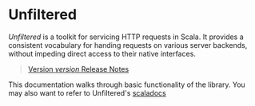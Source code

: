 Unfiltered
==========

*Unfiltered* is a toolkit for servicing HTTP requests in Scala. It
 provides a consistent vocabulary for handing requests on various
 server backends, without impeding direct access to their native
 interfaces.

> [Version $version$ Release Notes]($notes$)

This documentation walks through basic functionality of the
library. You may also want to refer to Unfiltered's
[scaladocs](https://oss.sonatype.org/service/local/repositories/releases/archive/ws/unfiltered/unfiltered-all_$scalaBinary$/$version$/unfiltered-all_$scalaBinary$-$version$-javadoc.jar/!/unfiltered/index.html)
